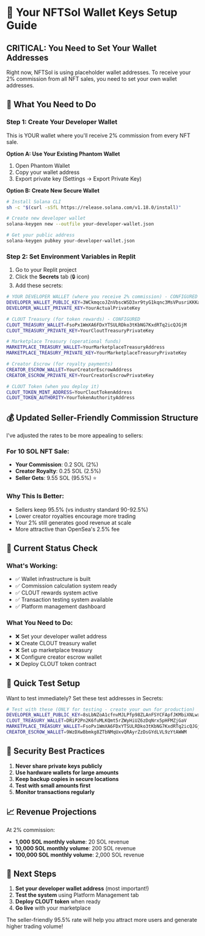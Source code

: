 # 🔑 Your NFTSol Wallet Keys Setup Guide

## **CRITICAL: You Need to Set Your Wallet Addresses**

Right now, NFTSol is using placeholder wallet addresses. To receive your 2% commission from all NFT sales, you need to set your own wallet addresses.

## 🎯 **What You Need to Do**

### **Step 1: Create Your Developer Wallet**
This is YOUR wallet where you'll receive 2% commission from every NFT sale.

**Option A: Use Your Existing Phantom Wallet**
1. Open Phantom Wallet
2. Copy your wallet address
3. Export private key (Settings → Export Private Key)

**Option B: Create New Secure Wallet**
```bash
# Install Solana CLI
sh -c "$(curl -sSfL https://release.solana.com/v1.18.0/install)"

# Create new developer wallet
solana-keygen new --outfile your-developer-wallet.json

# Get your public address
solana-keygen pubkey your-developer-wallet.json
```

### **Step 2: Set Environment Variables in Replit**

1. Go to your Replit project
2. Click the **Secrets** tab (🔒 icon)
3. Add these secrets:

```bash
# YOUR DEVELOPER WALLET (where you receive 2% commission) - CONFIGURED
DEVELOPER_WALLET_PUBLIC_KEY=3WCkmqcoJZnVbscWSD3xr9tyG1kqnc3MsVPusriKKKad
DEVELOPER_WALLET_PRIVATE_KEY=YourActualPrivateKey

# CLOUT Treasury (for token rewards) - CONFIGURED
CLOUT_TREASURY_WALLET=FsoPx1WmXA6FDxYTSULRDko3tKbNG7KxdRTq2icQJGjM
CLOUT_TREASURY_PRIVATE_KEY=YourCloutTreasuryPrivateKey

# Marketplace Treasury (operational funds)
MARKETPLACE_TREASURY_WALLET=YourMarketplaceTreasuryAddress
MARKETPLACE_TREASURY_PRIVATE_KEY=YourMarketplaceTreasuryPrivateKey

# Creator Escrow (for royalty payments)
CREATOR_ESCROW_WALLET=YourCreatorEscrowAddress
CREATOR_ESCROW_PRIVATE_KEY=YourCreatorEscrowPrivateKey

# CLOUT Token (when you deploy it)
CLOUT_TOKEN_MINT_ADDRESS=YourCloutTokenAddress
CLOUT_TOKEN_AUTHORITY=YourTokenAuthorityAddress
```

## 💰 **Updated Seller-Friendly Commission Structure**

I've adjusted the rates to be more appealing to sellers:

### **For 10 SOL NFT Sale:**
- **Your Commission**: 0.2 SOL (2%) 
- **Creator Royalty**: 0.25 SOL (2.5%)
- **Seller Gets**: 9.55 SOL (95.5%) ⭐

### **Why This Is Better:**
- Sellers keep 95.5% (vs industry standard 90-92.5%)
- Lower creator royalties encourage more trading
- Your 2% still generates good revenue at scale
- More attractive than OpenSea's 2.5% fee

## 🔧 **Current Status Check**

### **What's Working:**
- ✅ Wallet infrastructure is built
- ✅ Commission calculation system ready
- ✅ CLOUT rewards system active
- ✅ Transaction testing system available
- ✅ Platform management dashboard

### **What You Need to Do:**
- ❌ Set your developer wallet address
- ❌ Create CLOUT treasury wallet
- ❌ Set up marketplace treasury
- ❌ Configure creator escrow wallet
- ❌ Deploy CLOUT token contract

## 🚀 **Quick Test Setup**

Want to test immediately? Set these test addresses in Secrets:

```bash
# Test with these (ONLY for testing - create your own for production)
DEVELOPER_WALLET_PUBLIC_KEY=8sLbNZoA1cfnvMJLPfp98ZLAnFSYCFApfJKMbiXNLwxj
CLOUT_TREASURY_WALLET=DRiP2Pn2K6fuMLKQmt5rZWyHiUZ6zDqNrx5pHFMZjGaV
MARKETPLACE_TREASURY_WALLET=FsoPx1WmXA6FDxYTSULRDko3tKbNG7KxdRTq2icQJGjM
CREATOR_ESCROW_WALLET=9WzDXwBbmkg8ZTbNMqUxvQRAyrZzDsGYdLVL9zYtAWWM
```

## 🔐 **Security Best Practices**

1. **Never share private keys publicly**
2. **Use hardware wallets for large amounts**
3. **Keep backup copies in secure locations**
4. **Test with small amounts first**
5. **Monitor transactions regularly**

## 📈 **Revenue Projections**

At 2% commission:
- **1,000 SOL monthly volume**: 20 SOL revenue
- **10,000 SOL monthly volume**: 200 SOL revenue  
- **100,000 SOL monthly volume**: 2,000 SOL revenue

## 🎯 **Next Steps**

1. **Set your developer wallet address** (most important!)
2. **Test the system** using Platform Management tab
3. **Deploy CLOUT token** when ready
4. **Go live** with your marketplace

The seller-friendly 95.5% rate will help you attract more users and generate higher trading volume!